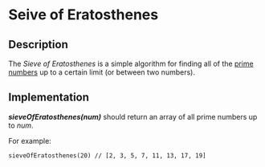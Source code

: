 # Seive of Eratosthenes

## Description

The _Sieve of Eratosthenes_ is a simple algorithm for finding all of the [prime numbers](https://en.wikipedia.org/wiki/Prime_number) up to a certain limit (or between two numbers).  

## Implementation

**_sieveOfEratosthenes(num)_** should return an array of all prime numbers up to _num_.

For example:

```
sieveOfEratosthenes(20) // [2, 3, 5, 7, 11, 13, 17, 19]
```
